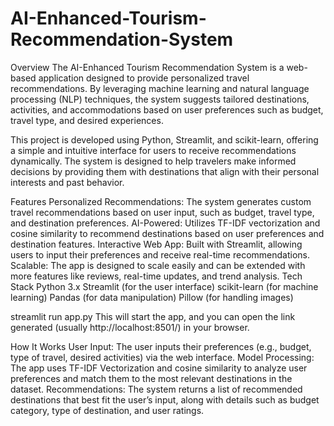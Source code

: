 # AI-Enhanced-Tourism-Recommendation-System

Overview
The AI-Enhanced Tourism Recommendation System is a web-based application designed to provide personalized travel recommendations. By leveraging machine learning and natural language processing (NLP) techniques, the system suggests tailored destinations, activities, and accommodations based on user preferences such as budget, travel type, and desired experiences.

This project is developed using Python, Streamlit, and scikit-learn, offering a simple and intuitive interface for users to receive recommendations dynamically. The system is designed to help travelers make informed decisions by providing them with destinations that align with their personal interests and past behavior.

Features
Personalized Recommendations: The system generates custom travel recommendations based on user input, such as budget, travel type, and destination preferences.
AI-Powered: Utilizes TF-IDF vectorization and cosine similarity to recommend destinations based on user preferences and destination features.
Interactive Web App: Built with Streamlit, allowing users to input their preferences and receive real-time recommendations.
Scalable: The app is designed to scale easily and can be extended with more features like reviews, real-time updates, and trend analysis.
Tech Stack
Python 3.x
Streamlit (for the user interface)
scikit-learn (for machine learning)
Pandas (for data manipulation)
Pillow (for handling images)

streamlit run app.py
This will start the app, and you can open the link generated (usually http://localhost:8501/) in your browser.

How It Works
User Input: The user inputs their preferences (e.g., budget, type of travel, desired activities) via the web interface.
Model Processing: The app uses TF-IDF Vectorization and cosine similarity to analyze user preferences and match them to the most relevant destinations in the dataset.
Recommendations: The system returns a list of recommended destinations that best fit the user’s input, along with details such as budget category, type of destination, and user ratings.
